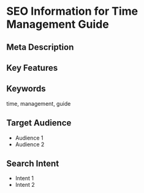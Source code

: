 # SEO Information for Time Management Guide

## Meta Description
## Key Features

## Keywords
time, management, guide

## Target Audience
- Audience 1
- Audience 2

## Search Intent
- Intent 1
- Intent 2
